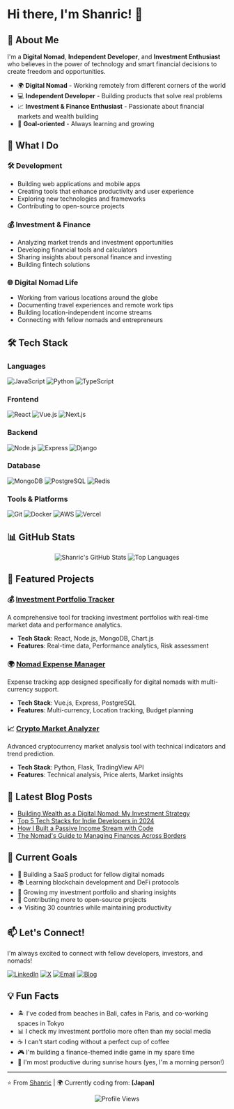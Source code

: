 # Hi there, I'm Shanric! 👋

## 🚀 About Me

I'm a **Digital Nomad**, **Independent Developer**, and **Investment Enthusiast** who believes in the power of technology and smart financial decisions to create freedom and opportunities.

- 🌍 **Digital Nomad** - Working remotely from different corners of the world
- 💻 **Independent Developer** - Building products that solve real problems
- 📈 **Investment & Finance Enthusiast** - Passionate about financial markets and wealth building
- 🎯 **Goal-oriented** - Always learning and growing

## 💼 What I Do

### 🛠️ Development
- Building web applications and mobile apps
- Creating tools that enhance productivity and user experience
- Exploring new technologies and frameworks
- Contributing to open-source projects

### 💰 Investment & Finance
- Analyzing market trends and investment opportunities
- Developing financial tools and calculators
- Sharing insights about personal finance and investing
- Building fintech solutions

### 🌐 Digital Nomad Life
- Working from various locations around the globe
- Documenting travel experiences and remote work tips
- Building location-independent income streams
- Connecting with fellow nomads and entrepreneurs

## 🛠️ Tech Stack

### Languages
![JavaScript](https://img.shields.io/badge/-JavaScript-F7DF1E?style=flat-square&logo=javascript&logoColor=black)
![Python](https://img.shields.io/badge/-Python-3776AB?style=flat-square&logo=python&logoColor=white)
![TypeScript](https://img.shields.io/badge/-TypeScript-3178C6?style=flat-square&logo=typescript&logoColor=white)

### Frontend
![React](https://img.shields.io/badge/-React-61DAFB?style=flat-square&logo=react&logoColor=black)
![Vue.js](https://img.shields.io/badge/-Vue.js-4FC08D?style=flat-square&logo=vue.js&logoColor=white)
![Next.js](https://img.shields.io/badge/-Next.js-000000?style=flat-square&logo=next.js&logoColor=white)

### Backend
![Node.js](https://img.shields.io/badge/-Node.js-339933?style=flat-square&logo=node.js&logoColor=white)
![Express](https://img.shields.io/badge/-Express-000000?style=flat-square&logo=express&logoColor=white)
![Django](https://img.shields.io/badge/-Django-092E20?style=flat-square&logo=django&logoColor=white)

### Database
![MongoDB](https://img.shields.io/badge/-MongoDB-47A248?style=flat-square&logo=mongodb&logoColor=white)
![PostgreSQL](https://img.shields.io/badge/-PostgreSQL-336791?style=flat-square&logo=postgresql&logoColor=white)
![Redis](https://img.shields.io/badge/-Redis-DC382D?style=flat-square&logo=redis&logoColor=white)

### Tools & Platforms
![Git](https://img.shields.io/badge/-Git-F05032?style=flat-square&logo=git&logoColor=white)
![Docker](https://img.shields.io/badge/-Docker-2496ED?style=flat-square&logo=docker&logoColor=white)
![AWS](https://img.shields.io/badge/-AWS-232F3E?style=flat-square&logo=amazon-aws&logoColor=white)
![Vercel](https://img.shields.io/badge/-Vercel-000000?style=flat-square&logo=vercel&logoColor=white)

## 📊 GitHub Stats

<div align="center">
  <img src="https://github-readme-stats.vercel.app/api?username=shanricx&show_icons=true&theme=radical" alt="Shanric's GitHub Stats" />
  <img src="https://github-readme-stats.vercel.app/api/top-langs/?username=shanricx&layout=compact&theme=radical" alt="Top Languages" />
</div>

## 🌟 Featured Projects

### 💰 [Investment Portfolio Tracker](https://github.com/shanricx/portfolio-tracker)
A comprehensive tool for tracking investment portfolios with real-time market data and performance analytics.
- **Tech Stack**: React, Node.js, MongoDB, Chart.js
- **Features**: Real-time data, Performance analytics, Risk assessment

### 🌍 [Nomad Expense Manager](https://github.com/shanricx/nomad-expenses)
Expense tracking app designed specifically for digital nomads with multi-currency support.
- **Tech Stack**: Vue.js, Express, PostgreSQL
- **Features**: Multi-currency, Location tracking, Budget planning

### 📈 [Crypto Market Analyzer](https://github.com/shanricx/crypto-analyzer)
Advanced cryptocurrency market analysis tool with technical indicators and trend prediction.
- **Tech Stack**: Python, Flask, TradingView API
- **Features**: Technical analysis, Price alerts, Market insights

## 📝 Latest Blog Posts

<!-- BLOG-POST-LIST:START -->
- [Building Wealth as a Digital Nomad: My Investment Strategy](https://blog.shanric.dev/wealth-building-nomad)
- [Top 5 Tech Stacks for Indie Developers in 2024](https://blog.shanric.dev/tech-stacks-2024)
- [How I Built a Passive Income Stream with Code](https://blog.shanric.dev/passive-income-code)
- [The Nomad's Guide to Managing Finances Across Borders](https://blog.shanric.dev/nomad-finance-guide)
<!-- BLOG-POST-LIST:END -->

## 🎯 Current Goals

- 🚀 Building a SaaS product for fellow digital nomads
- 📚 Learning blockchain development and DeFi protocols
- 🌱 Growing my investment portfolio and sharing insights
- 🤝 Contributing more to open-source projects
- ✈️ Visiting 30 countries while maintaining productivity

## 📫 Let's Connect!

I'm always excited to connect with fellow developers, investors, and nomads!

[![LinkedIn](https://img.shields.io/badge/-LinkedIn-0077B5?style=flat-square&logo=linkedin&logoColor=white)](https://linkedin.com/in/shanric)
[![X](https://img.shields.io/badge/-1DA1F2?style=flat-square&logo=x&logoColor=black)](https://x.com/shanricx)
[![Email](https://img.shields.io/badge/-Email-D14836?style=flat-square&logo=gmail&logoColor=white)](mailto:shanric.dev@gmail.com)
[![Blog](https://img.shields.io/badge/-Blog-FF5722?style=flat-square&logo=blogger&logoColor=white)](https://blog.shanric.dev)

## 💡 Fun Facts

- 🏝️ I've coded from beaches in Bali, cafes in Paris, and co-working spaces in Tokyo
- 📊 I check my investment portfolio more often than my social media
- ☕ I can't start coding without a perfect cup of coffee
- 🎮 I'm building a finance-themed indie game in my spare time
- 🌅 I'm most productive during sunrise hours (yes, I'm a morning person!)

---

⭐️ From [Shanric](https://github.com/shanricx) | 🌍 Currently coding from: **[Japan]**

<div align="center">
  <img src="https://komarev.com/ghpvc/?username=shanricx&color=blue&style=flat-square" alt="Profile Views" />
</div>
